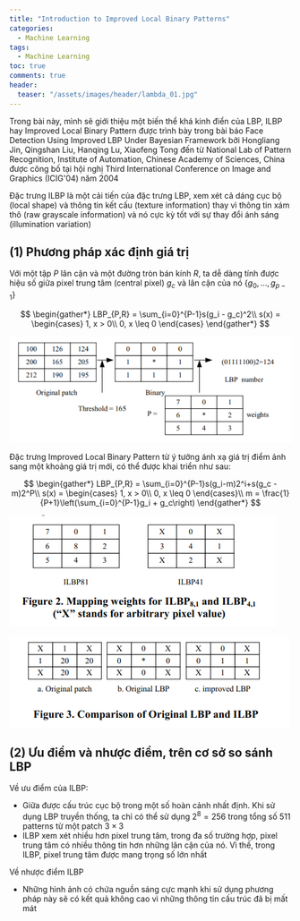 ```yaml
---
title: "Introduction to Improved Local Binary Patterns"
categories:
  - Machine Learning
tags:
  - Machine Learning
toc: true
comments: true
header:
  teaser: "/assets/images/header/lambda_01.jpg"
---
```


Trong bài này, mình sẽ giới thiệu một biến thể khá kinh điển của LBP, ILBP hay Improved Local Binary Pattern được trình bày trong bài báo Face Detection Using Improved LBP Under Bayesian Framework bởi Hongliang Jin, Qingshan Liu, Hanqing Lu, Xiaofeng Tong đến từ National Lab of Pattern Recognition, Institute of Automation, Chinese Academy of Sciences, China được công bố tại hội nghị Third International Conference on Image and Graphics (ICIG'04) năm 2004
	
Đặc trưng ILBP là một cải tiến của đặc trưng LBP, xem xét cả dáng cục bộ (local shape) và thông tin kết cấu (texture information) thay vì thông tin xám thô (raw grayscale information) và nó cực kỳ tốt với sự thay đổi ánh sáng (illumination variation)

## (1) Phương pháp xác định giá trị

Với một tập $P$ lân cận và một đường tròn bán kính $R$, ta dễ dàng tính được hiệu số giữa pixel trung tâm (central pixel) $g_c$ và lân cận của nó $\{g_0, ..., g_{p-1}\}$

$$
    \begin{gather*}
        LBP_{P,R} = \sum_{i=0}^{P-1}s(g_i - g_c)^2\\
        s(x) = \begin{cases}
            1, x > 0\\
            0, x \leq 0
        \end{cases}
    \end{gather*}
$$

![](/assets/media_blog_posts/2021-08-09-intro-ilbp/cau_d.png)

Đặc trưng Improved Local Binary Pattern từ ý tưởng ánh xạ giá trị điểm ảnh sang một khoảng giá trị mới, có thể được khai triển như sau:

$$
	\begin{gather*}
		LBP_{P,R} = \sum_{i=0}^{P-1}s(g_i-m)2^i+s(g_c - m)2^P\\
		s(x) = \begin{cases}
			1, x > 0\\
			0, x \leq 0
		\end{cases}\\
		m = \frac{1}{P+1}\left(\sum_{i=0}^{P-1}g_i + g_c\right)
	\end{gather*}
$$

![](/assets/media_blog_posts/2021-08-09-intro-ilbp/cau_d_1.png)

![](/assets/media_blog_posts/2021-08-09-intro-ilbp/cau_d_2.png)

## (2) Ưu điểm và nhược điểm, trên cơ sở so sánh LBP

Về ưu điểm của ILBP:

- Giữa được cấu trúc cục bộ trong một số hoàn cảnh nhất định. Khi sử dụng LBP truyền thống, ta chỉ có thể sử dụng $2^8 = 256$ trong tổng số 511 patterns từ một patch $3 \times 3$
- ILBP xem xét nhiều hơn pixel trung tâm, trong đa số trường hợp, pixel trung tâm có nhiều thông tin hơn những lân cận của nó. Vì thế, trong ILBP, pixel trung tâm được mang trọng số lớn nhất

Về nhược điểm ILBP

- Những hình ảnh có chứa nguồn sáng cực mạnh khi sử dụng phương pháp này sẽ có kết quả không cao vì những thông tin cấu trúc đã bị mất mát
